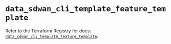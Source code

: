 # `data_sdwan_cli_template_feature_template`

Refer to the Terraform Registry for docs: [`data_sdwan_cli_template_feature_template`](https://registry.terraform.io/providers/ciscodevnet/sdwan/0.8.0/docs/data-sources/cli_template_feature_template).
